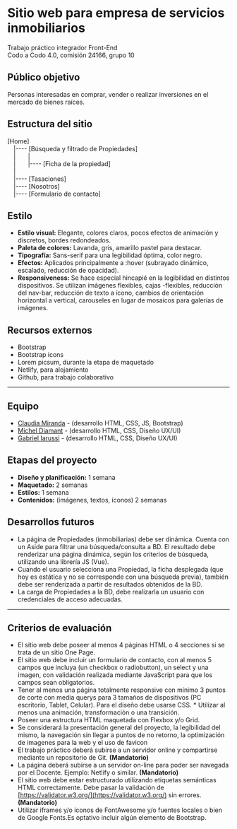 # Sitio web para empresa de servicios inmobiliarios
Trabajo práctico integrador Front-End  
Codo a Codo 4.0, comisión 24166, grupo 10  

## Público objetivo
Personas interesadas en comprar, vender o realizar inversiones en el mercado de bienes raíces.

## Estructura del sitio
[Home]  
&emsp;|---- [Búsqueda y filtrado de Propiedades]  
&emsp;|&emsp;&emsp;|  
&emsp;|&emsp;&emsp;|---- [Ficha de la propiedad]  
&emsp;|  
&emsp;|---- [Tasaciones]  
&emsp;|---- [Nosotros]  
&emsp;|---- [Formulario de contacto]  

## Estilo
- **Estilo visual:** Elegante, colores claros, pocos efectos de animación y discretos, bordes redondeados.
- **Paleta de colores:** Lavanda, gris, amarillo pastel para destacar.
- **Tipografía:** Sans-serif para una legibilidad óptima, color negro.
- **Efectos:** Aplicados principalmente a :hover (subrayado dinámico, escalado, reducción de opacidad).
- **Responsiveness:** Se hace especial hincapié en la legibilidad en distintos dispositivos. Se utilizan imágenes flexibles, cajas -flexibles, reducción del nav-bar, reducción de texto a ícono, cambios de orientación horizontal a vertical, carouseles en lugar de mosaicos para galerías de imágenes.

## Recursos externos
- Bootstrap
- Bootstrap icons
- Lorem picsum, durante la etapa de maquetado
- Netlify, para alojamiento
- Github, para trabajo colaborativo

---

## Equipo
- [Claudia Miranda](https://github.com/claumiranda) - (desarrollo HTML, CSS, JS, Bootstrap)
- [Michel Diamant](https://github.com/mikeowl) - (desarrollo HTML, CSS, Diseño UX/UI)
- [Gabriel Iarussi](https://github.com/GI-gabriel) - (desarrollo HTML, CSS, Diseño UX/UI)

## Etapas del proyecto
- **Diseño y planificación:** 1 semana
- **Maquetado:** 2 semanas
- **Estilos:** 1 semana
- **Contenidos:** (imágenes, textos, íconos) 2 semanas

## Desarrollos futuros
- La página de Propiedades (inmobiliarias) debe ser dinámica. Cuenta con un Aside para filtrar una búsqueda/consulta a BD. El resultado debe renderizar una página dinámica, según los criterios de búsqueda, utilizando una librería JS (Vue).
- Cuando el usuario selecciona una Propiedad, la ficha desplegada (que hoy es estática y no se corresponde con una búsqueda previa), también debe ser renderizada a partir de resultados obtenidos de la BD.
- La carga de Propiedades a la BD, debe realizarla un usuario con credenciales de acceso adecuadas.

---

## Criterios de evaluación

* El sitio web debe poseer al menos 4 páginas HTML o 4 secciones si se trata de un sitio One Page.
* El sitio web debe incluir un formulario de contacto, con al menos 5 campos que incluya (un checkbox o radiobutton), un select y una imagen, con validación realizada mediante JavaScript para que los campos sean obligatorios.
* Tener al menos una página totalmente responsive con mínimo 3 puntos de corte con media querys para 3 tamaños de dispositivos
(PC escritorio, Tablet, Celular). Para el diseño debe usarse CSS. * Utilizar al menos una animación, transformación o una transición.
* Poseer una estructura HTML maquetada con Flexbox y/o Grid.
* Se considerará la presentación general del proyecto, la legibilidad del mismo, la navegación sin llegar a puntos de no
retorno, la optimización de imagenes para la web y el uso de favicon
* El trabajo práctico deberá subirse a un servidor online y compartirse mediante un repositorio de Git. **(Mandatorio)**
* La página deberá subirse a un servidor on-line para poder ser navegada por el Docente. Ejemplo: Netlify o similar. **(Mandatorio)**
* El sitio web debe estar estructurado utilizando etiquetas semánticas HTML correctamente. Debe pasar la validación
de [https://validator.w3.org/](https://validator.w3.org/) sin errores. **(Mandatorio)**
* Utilizar iframes y/o íconos de FontAwesome y/o fuentes locales o bien de Google Fonts.Es optativo incluir algún
elemento de Bootstrap.
